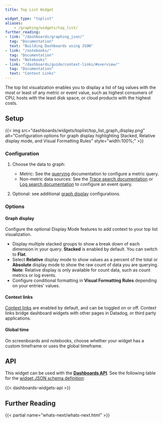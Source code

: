 ```yaml
---
title: Top List Widget

widget_type: "toplist"
aliases:
    - /graphing/widgets/top_list/
further_reading:
- link: "/dashboards/graphing_json/"
  tag: "Documentation"
  text: "Building Dashboards using JSON"
- link: "/notebooks/"
  tag: "Documentation"
  text: "Notebooks"
- link: "/dashboards/guide/context-links/#overview/"
  tag: "Documentation"
  text: "Context Links"
---
```


The top list visualization enables you to display a list of tag values with the most or least of any metric or event value, such as highest consumers of CPU, hosts with the least disk space, or cloud products with the highest costs.

## Setup

{{< img src="dashboards/widgets/toplist/top_list_graph_display.png" alt="Configuration options for graph display highlighting Stacked, Relative display mode, and Visual Formatting Rules" style="width:100%;" >}}

### Configuration

1. Choose the data to graph:
    * Metric: See the [querying][1] documentation to configure a metric query.
    * Non-metric data sources: See the [Trace search documentation][2] or [Log search documentation][3] to configure an event query.

2. Optional: see additional [graph display](#graph-display) configurations.

### Options

#### Graph display

Configure the optional Display Mode features to add context to your top list visualization.

* Display multiple stacked groups to show a break down of each dimension in your query. **Stacked** is enabled by default. You can switch to **Flat**.
* Select **Relative** display mode to show values as a percent of the total or **Absolute** display mode to show the raw count of data you are querying.</br>
   **Note**: Relative display is only available for count data, such as count metrics or log events.
* Configure conditional formatting in **Visual Formatting Rules** depending on your entries' values.

#### Context links

[Context links][4] are enabled by default, and can be toggled on or off. Context links bridge dashboard widgets with other pages in Datadog, or third party applications.

#### Global time

On screenboards and notebooks, choose whether your widget has a custom timeframe or uses the global timeframe.

## API

This widget can be used with the **[Dashboards API][5]**. See the following table for the [widget JSON schema definition][6]:

{{< dashboards-widgets-api >}}

## Further Reading

{{< partial name="whats-next/whats-next.html" >}}

[1]: /dashboards/querying/
[2]: /tracing/trace_explorer/query_syntax/#search-bar
[3]: /logs/search_syntax/
[4]: /dashboards/guide/context-links
[5]: /api/latest/dashboards/
[6]: /dashboards/graphing_json/widget_json/

